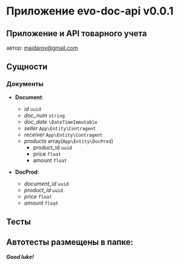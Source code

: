 #  Приложение evo-doc-api v0.0.1
## Приложение и API товарного учета

автор: majdarov@gmail.com

##  Сущности

### Документы

- **Document**:
    - *id* `uuid`
    - *doc_num* `string`
    - *doc_date* `\DateTimeImmutable`
    - *seller* `App\Entity\Contragent`
    - *receiver* `App\Entity\Contragent`
    - *products* array(`App\Entity\DocProd`)
        - product_id `uuid`
        - price `float`
        - amount `float`

- **DocProd**:
    - *document_id* `uuid`
    - *product_id* `uuid`
    - *price* `float`
    - *amount* `float`

## Тесты


## Автотесты размещены в папке:

***Good luke!***
